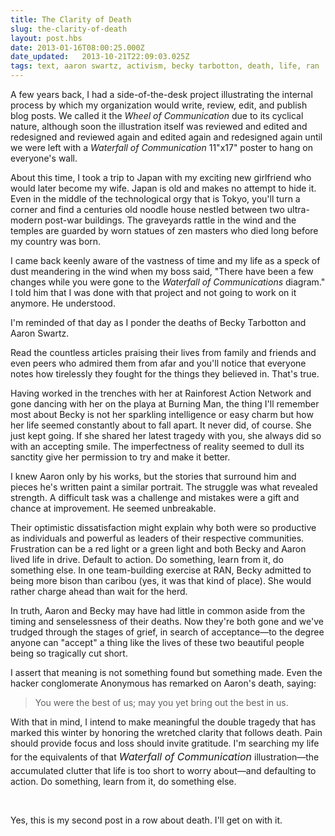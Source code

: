 ```yaml
---
title: The Clarity of Death
slug: the-clarity-of-death
layout: post.hbs
date: 2013-01-16T08:00:25.000Z
date_updated:   2013-10-21T22:09:03.025Z
tags: text, aaron swartz, activism, becky tarbotton, death, life, ran
---
```


A few years back, I had a side-of-the-desk project illustrating the internal process by which my organization would write, review, edit, and publish blog posts. We called it the <em>Wheel of Communication</em> due to its cyclical nature, although soon the illustration itself was reviewed and edited and redesigned and reviewed again and edited again and redesigned again until we were left with a <em>Waterfall of Communication</em> 11"x17" poster to hang on everyone's wall.<!--more-->

About this time, I took a trip to Japan with my exciting new girlfriend who would later become my wife. Japan is old and makes no attempt to hide it. Even in the middle of the technological orgy that is Tokyo, you'll turn a corner and find a centuries old noodle house nestled between two ultra-modern post-war buildings. The graveyards rattle in the wind and the temples are guarded by worn statues of zen masters who died long before my country was born.

I came back keenly aware of the vastness of time and my life as a speck of dust meandering in the wind when my boss said, "There have been a few changes while you were gone to the <em>Waterfall of Communications</em> diagram." I told him that I was done with that project and not going to work on it anymore. He understood.

I'm reminded of that day as I ponder the deaths of Becky Tarbotton and Aaron Swartz.

Read the countless articles praising their lives from family and friends and even peers who admired them from afar and you'll notice that everyone notes how tirelessly they fought for the things they believed in. That's true.

Having worked in the trenches with her at Rainforest Action Network and gone dancing with her on the playa at Burning Man, the thing I'll remember most about Becky is not her sparkling intelligence or easy charm but how her life seemed constantly about to fall apart. It never did, of course. She just kept going. If she shared her latest tragedy with you, she always did so with an accepting smile. The imperfectness of reality seemed to dull its sanctity give her permission to try and make it better.

I knew Aaron only by his works, but the stories that surround him and pieces he's written paint a similar portrait. The struggle was what revealed strength. A difficult task was a challenge and mistakes were a gift and chance at improvement. He seemed unbreakable.

Their optimistic dissatisfaction might explain why both were so productive as individuals and powerful as leaders of their respective communities. Frustration can be a red light or a green light and both Becky and Aaron lived life in drive. Default to action. Do something, learn from it, do something else. In one team-building exercise at RAN, Becky admitted to being more bison than caribou (yes, it was that kind of place). She would rather charge ahead than wait for the herd.

In truth, Aaron and Becky may have had little in common aside from the timing and senselessness of their deaths. Now they're both gone and we've trudged through the stages of grief, in search of acceptance—to the degree anyone can "accept" a thing like the lives of these two beautiful people being so tragically cut short.

I assert that meaning is not something found but something made. Even the hacker conglomerate Anonymous has remarked on Aaron's death, saying:
<blockquote>You were the best of us; may you yet bring out the best in us.</blockquote>
With that in mind, I intend to make meaningful the double tragedy that has marked this winter by honoring the wretched clarity that follows death. Pain should provide focus and loss should invite gratitude. I'm searching my life for the equivalents of that <em style="line-height: 1.714285714; font-size: 1rem;">Waterfall of Communication</em> illustration—the accumulated clutter that life is too short to worry about—and defaulting to action. Do something, learn from it, do something else.

&nbsp;

Yes, this is my second post in a row about death. I'll get on with it.

